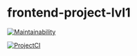 # frontend-project-lvl1

[![Maintainability](https://api.codeclimate.com/v1/badges/cea16e510faabd5d5cb9/maintainability)](https://codeclimate.com/github/Makmakkerti/frontend-project-lvl1/maintainability)

[![ProjectCI](https://github.com/Makmakkerti/frontend-project-lvl1/workflows/Brain-Games/badge.svg)](https://github.com/Makmakkerti/frontend-project-lvl1/actions)
